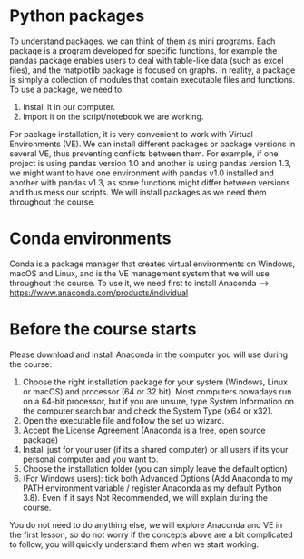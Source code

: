 # Python packages
To understand packages, we can think of them as mini programs. Each package is a program developed for specific functions, for example the pandas package enables users to deal with table-like data (such as excel files), and the matplotlib package is focused on graphs. In reality, a package is simply a collection of modules that contain executable files and functions.
To use a package, we need to:
1. Install it in our computer.
2. Import it on the script/notebook we are working. 

For package installation, it is very convenient to work with Virtual Environments (VE). We can install different packages or package versions in several VE, thus preventing conflicts between them. For example, if one project is using pandas version 1.0 and another is using pandas version 1.3, we might want to have one environment with pandas v1.0 installed and another with pandas v1.3, as some functions might differ between versions and thus mess our scripts.
We will install packages as we need them throughout the course.

# Conda environments
Conda is a package manager that creates virtual environments on Windows, macOS and Linux, and is the VE management system that we will use throughout the course.
To use it, we need first to install Anaconda --> <https://www.anaconda.com/products/individual>

# Before the course starts
Please download and install Anaconda in the computer you will use during the course:
1. Choose the right installation package for your system (Windows, Linux or macOS) and processor (64 or 32 bit). Most computers nowadays run on a 64-bit processor, but if you are unsure, type System Information on the computer search bar and check the System Type (x64 or x32).
2. Open the executable file and follow the set up wizard.
3. Accept the License Agreement (Anaconda is a free, open source package)
4. Install just for your user (if its a shared computer) or all users if its your personal computer and you want to.
5. Choose the installation folder (you can simply leave the default option)
6. (For Windows users): tick both Advanced Options (Add Anaconda to my PATH environment variable / register Anaconda as my default Python 3.8). Even if it says Not       Recommended, we will explain during the course.

You do not need to do anything else, we will explore Anaconda and VE in the first lesson, so do not worry if the concepts above are a bit complicated to follow, you will quickly understand them when we start working.

